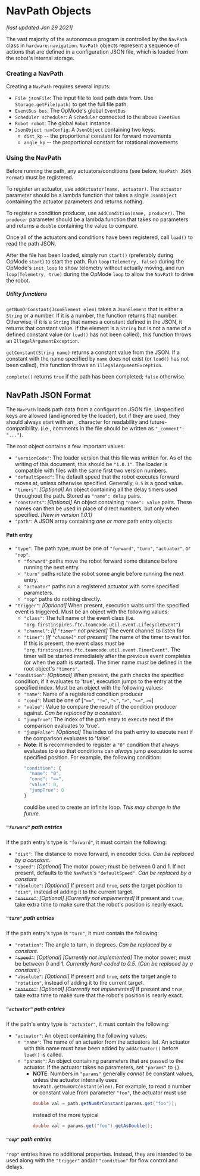 # NavPath Objects
*[last updated Jan 29 2021]*

The vast majority of the autonomous program is controlled by the `NavPath` class
in `hardware.navigation`. `NavPath` objects represent a sequence of actions that
are defined in a configuration JSON file, which is loaded from the robot's
internal storage.

### Creating a NavPath
Creating a `NavPath` requires several inputs:
* `File jsonFile`: The input file to load path data from. Use
  `Storage.getFile(path)` to get the full file path.
* `EventBus bus`: The OpMode's global `EventBus`
* `Scheduler scheduler`: A `Scheduler` connected to the above `EventBus`
* `Robot robot`: The global `Robot` instance.
* `JsonObject navConfig`: A `JsonObject` containing two keys:
  * `dist_kp` -- the proportional constant for forward movements
  * `angle_kp` -- the proportional constant for rotational movements

### Using the NavPath
Before running the path, any actuators/conditions (see below, `NavPath JSON Format`)
must be registered.

To register an actuator, use `addActuator(name, actuator)`. The `actuator` parameter
should be a lambda function that takes a single `JsonObject` containing the actuator
parameters and returns nothing.

To register a condition producer, use `addCondition(name, producer)`. The `producer`
parameter should be a lambda function that takes no parameters and returns a `double`
containing the value to compare.

Once all of the actuators and conditions have been registered, call `load()` to
read the path JSON.

After the file has been loaded, simply run `start()` (preferably during
OpMode `start`) to start the path. Run `loop(Telemetry, false)` during the
OpMode's `init_loop` to show telemetry without actually moving, and run
`loop(Telemetry, true)` during the OpMode `loop` to allow the `NavPath` to drive
the robot.

##### Utility functions
`getNumOrConstant(JsonElement elem)` takes a `JsonElement` that is either a
`String` or a number. If it is a number, the function returns that number.
Otherwise, if it is a `String` that names a constant defined in the JSON, it
returns that constant value. If the element is a `String` but is not a name of
a defined constant value (or `load()` has not been called), this function throws
an `IllegalArgumentException`.

`getConstant(String name)` returns a constant value from the JSON. If a constant
with the name specified by `name` does not exist (or `load()` has not been called),
this function throws an `IllegalArgumentException`.

`complete()` returns `true` if the path has been completed; `false` otherwise.

## NavPath JSON Format
The `NavPath` loads path data from a configuration JSON file. Unspecified keys
are allowed (and ignored by the loader), but if they are used, they should always
start with an `_` character for readability and future-compatibility. (i.e.,
comments in the file should be written as `"_comment": "..."`).

The root object contains a few important values:
* `"versionCode"`: The loader version that this file was written for. As of the
  writing of this document, this should be `"1.0.1"`. The loader is compatible
  with files with the same first two version numbers.
* `"defaultSpeed"`: The default speed that the robot executes forward moves at,
  unless otherwise specified. Generally, `0.5` is a good value.
* `"timers"`: *[Optional]* An object containing all the delay timers used throughout the path.
  Stored as `"name": delay` pairs.
* `"constants"`: *[Optional]* An object containing `"name": value` pairs. These
  names can then be used in place of direct numbers, but only when specified.
  *[New in version 1.0.1]*
* `"path"`: A JSON array containing *one or more* path entry objects

#### Path entry
* `"type"`: The path type; must be one of `"forward"`, `"turn"`, `"actuator"`, or `"nop"`.
  * `"forward"` paths move the robot forward some distance before running the next entry.
  * `"turn"` paths rotate the robot some angle before running the next entry.
  * `"actuator"` paths run a registered actuator with some specified parameters.
  * `"nop"` paths do nothing directly.  
* `"trigger"`: *[Optional]* When present, execution waits until the specified event is triggered.
  Must be an object with the following values:
  * `"class"`: The full name of the event class (i.e.
    `"org.firstinspires.ftc.teamcode.util.event.LifecycleEvent"`)
  * `"channel"`: *[If `"timer"` not present]* The event channel to listen for
  * `"timer"`: *[If `"channel"` not present]* The name of the timer to wait for.
    If this is present, the event class *must* be
    `"org.firstinspires.ftc.teamcode.util.event.TimerEvent"`. The timer will be
    started immediately after the previous event completes (or when the path is
    started). The timer name *must* be defined in the root object's `"timers"`.
* `"condition"`: *[Optional]* When present, the path checks the specified
  condition; if it evaluates to 'true', execution jumps to the entry at the specified
  index. Must be an object with the following values:
  * `"name"`: Name of a registered condition producer
  * `"cond"`: Must be one of [`"=="`, `"!="`, `"<"`, `">"`, `"<="`, `>=`]
  * `"value"`: Value to compare the result of the condition producer against.
    *Can be replaced by a constant*.
  * `"jumpTrue"`: The index of the path entry to execute next if the comparison
    evaluates to 'true'.
  * `"jumpFalse"`: *[Optional]* The index of the path entry to execute next if
    the comparison evaluates to 'false'.  
  * **Note**: It is recommended to register a `"0"` condition that always evaluates
    to `0` so that conditions can *always* jump execution to some specified position.
    For example, the following condition:
    ```js
    "condition": {
      "name": "0",
      "cond": "==",
      "value": 0,
      "jumpTrue": 0
    }
    ```
    could be used to create an infinite loop. *This may change in the future.*

##### `"forward"` path entries
If the path entry's type is `"forward"`, it must contain the following:

* `"dist"`: The distance to move forward, in encoder ticks.
  *Can be replaced by a constant*.
* `"speed"`: *[Optional]* The motor power; must be between 0 and 1. If not
  present, defaults to the `NavPath`'s `"defaultSpeed"`.
  *Can be replaced by a constant*
* `"absolute"`: *[Optional]* If present and `true`, *sets* the target position
  to `"dist"`, instead of adding it to the current target.
* ~~`"ensure"`~~: *[Optional]* *[Currently not implemented]* If present and `true`,
  take extra time to make sure that the robot's position is nearly exact.

##### `"turn"` path entries
If the path entry's type is `"turn"`, it must contain the following:

* `"rotation"`: The angle to turn, in degrees. *Can be replaced by a constant*.
* ~~`"speed"`~~: *[Optional]* *[Currently not implemented]* The motor power; must be
  between 0 and 1. *Currently hard-coded to 0.5*. (*Can be replaced by a constant*.)
* `"absolute"`: *[Optional]* If present and `true`, *sets* the target angle
  to `"rotation"`, instead of adding it to the current target.
* ~~`"ensure"`~~: *[Optional]* *[Currently not implemented]* If present and `true`,
  take extra time to make sure that the robot's position is nearly exact.

##### `"actuator"` path entries
If the path's entry type is `"actuator"`, it must contain the following:

* `"actuator"`: An object containing the following values:
  * `"name"`: The name of an actuator from the actuators list. An actuator with
    this name must have been added by `addActuator()` before `load()` is called.
  * `"params"`: An object containing parameters that are passed to the actuator.
    If the actuator takes no parameters, set `"params"` to `{}`.
    * **NOTE**: Numbers in `"params"` generally *cannot* be constant values,
      unless the actuator internally uses `NavPath.getNumOrConstant(elem)`. For
      example, to read a number or constant value from parameter `"foo"`, the actuator must use
      ```java
      double val = path.getNumOrConstant(params.get("foo"));
      ```
      instead of the more typical
      ```java
      double val = params.get("foo").getAsDouble();
      ```

##### `"nop"` path entries
`"nop"` entries have no additional properties. Instead, they are intended to be
used along with the `"trigger"` and/or `"condition"` for flow control and delays.
